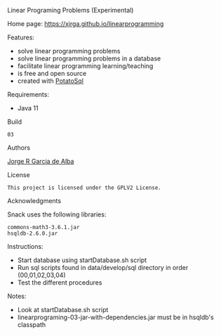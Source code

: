 Linear Programing Problems (Experimental)
    
Home page: https://xjrga.github.io/linearprogramming
    
Features:
   - solve linear programming problems
   - solve linear programming problems in a database
   - facilitate linear programming learning/teaching
   - is free and open source
   - created with [PotatoSql](https://xjrga.github.io/potatosql "PotatoSql")
    
Requirements:
   - Java 11

Build

    03

Authors

[Jorge R Garcia de Alba](https://xjrga.github.io "Jorge R Garcia de Alba")

License

    This project is licensed under the GPLV2 License.

Acknowledgments

Snack uses the following libraries:

    commons-math3-3.6.1.jar
    hsqldb-2.6.0.jar

Instructions:
   - Start database using startDatabase.sh script
   - Run sql scripts found in data/develop/sql directory in order (00,01,02,03,04)
   - Test the different procedures

Notes:
   - Look at startDatabase.sh script
   - linearprograming-03-jar-with-dependencies.jar must be in hsqldb's classpath
    